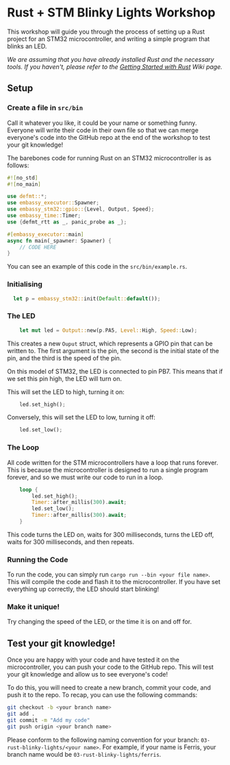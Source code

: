 # Rust + STM Blinky Lights Workshop

This workshop will guide you through the process of setting up a Rust project for an STM32 microcontroller, and writing a simple program that blinks an LED.

_We are assuming that you have already installed Rust and the necessary tools. If you haven't, please refer to the [Getting Started with Rust](https://github.com/Hyp-ed/hyped-2025/wiki/Getting-Started-with-Rust) Wiki page._

## Setup

### Create a file in `src/bin`

Call it whatever you like, it could be your name or something funny. Everyone will write their code in their own file so that we can merge everyone's code into the GitHub repo at the end of the workshop to test your git knowledge!

The barebones code for running Rust on an STM32 microcontroller is as follows:

```rust
#![no_std]
#![no_main]

use defmt::*;
use embassy_executor::Spawner;
use embassy_stm32::gpio::{Level, Output, Speed};
use embassy_time::Timer;
use {defmt_rtt as _, panic_probe as _};

#[embassy_executor::main]
async fn main(_spawner: Spawner) {
    // CODE HERE
}
```

You can see an example of this code in the `src/bin/example.rs`.

### Initialising

```rust
  let p = embassy_stm32::init(Default::default());
```

### The LED

```rust
    let mut led = Output::new(p.PA5, Level::High, Speed::Low);
```

This creates a new `Ouput` struct, which represents a GPIO pin that can be written to. The first argument is the pin, the second is the initial state of the pin, and the third is the speed of the pin.

On this model of STM32, the LED is connected to pin PB7. This means that if we set this pin high, the LED will turn on.

This will set the LED to high, turning it on:

```rust
    led.set_high();
```

Conversely, this will set the LED to low, turning it off:

```rust
    led.set_low();
```

### The Loop

All code written for the STM microcontrollers have a loop that runs forever. This is because the microcontroller is designed to run a single program forever, and so we must write our code to run in a loop.

```rust
    loop {
        led.set_high();
        Timer::after_millis(300).await;
        led.set_low();
        Timer::after_millis(300).await;
    }
```

This code turns the LED on, waits for 300 milliseconds, turns the LED off, waits for 300 milliseconds, and then repeats.

### Running the Code

To run the code, you can simply run `cargo run --bin <your file name>`. This will compile the code and flash it to the microcontroller. If you have set everything up correctly, the LED should start blinking!

### Make it unique!

Try changing the speed of the LED, or the time it is on and off for.

## Test your git knowledge!

Once you are happy with your code and have tested it on the microcontroller, you can push your code to the GitHub repo. This will test your git knowledge and allow us to see everyone's code!

To do this, you will need to create a new branch, commit your code, and push it to the repo. To recap, you can use the following commands:

```bash
git checkout -b <your branch name>
git add .
git commit -m "Add my code"
git push origin <your branch name>
```

Please conform to the following naming convention for your branch: `03-rust-blinky-lights/<your name>`. For example, if your name is Ferris, your branch name would be `03-rust-blinky-lights/ferris`.
